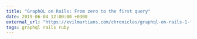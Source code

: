 ```yaml
---
title: "GraphQL on Rails: From zero to the first query"
date: 2019-06-04 12:00:00 +0300
external_url: "https://evilmartians.com/chronicles/graphql-on-rails-1-from-zero-to-the-first-query"
tags: graphql rails ruby
---
```

